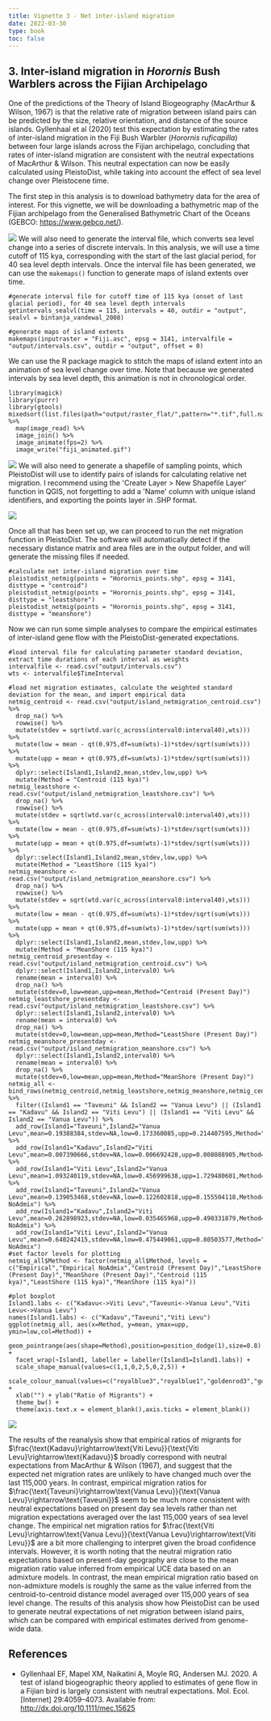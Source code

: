 ```yaml
---
title: Vignette 3 - Net inter-island migration
date: 2022-03-30
type: book
toc: false
---
```


## 3. Inter-island migration in *Horornis* Bush Warblers across the Fijian Archipelago

One of the predictions of the Theory of Island Biogeography (MacArthur & Wilson, 1967) is that the relative rate of migration between island pairs can be predicted by the size, relative orientation, and distance of the source islands. Gyllenhaal et al (2020) test this expectation by estimating the rates of inter-island migration in the Fiji Bush Warbler (*Horornis ruficapilla*) between four large islands across the Fijian archipelago, concluding that rates of inter-island migration are consistent with the neutral expectations of MacArthur & Wilson. This neutral expectation can now be easily calculated using PleistoDist, while taking into account the effect of sea level change over Pleistocene time. 

The first step in this analysis is to download bathymetry data for the area of interest. For this vignette, we will be downloading a bathymetric map of the Fijian archipelago from the Generalised Bathymetric Chart of the Oceans (GEBCO: https://www.gebco.net/). 

![](/pleistodist/Fiji_GEBCO.png)
We will also need to generate the interval file, which converts sea level change into a series of discrete intervals. In this analysis, we will use a time cutoff of 115 kya, corresponding with the start of the last glacial period, for 40 sea level depth intervals. Once the interval file has been generated, we can use the `makemaps()` function to generate maps of island extents over time. 

```{r message=FALSE, warning=FALSE,eval=FALSE}
#generate interval file for cutoff time of 115 kya (onset of last glacial period), for 40 sea level depth intervals
getintervals_sealvl(time = 115, intervals = 40, outdir = "output", sealvl = bintanja_vandewal_2008)

#generate maps of island extents
makemaps(inputraster = "Fiji.asc", epsg = 3141, intervalfile = "output/intervals.csv", outdir = "output", offset = 0)
```

We can use the R package magick to stitch the maps of island extent into an animation of sea level change over time. Note that because we generated intervals by sea level depth, this animation is not in chronological order. 

```{r message=FALSE, warning=FALSE,eval=FALSE}
library(magick)
library(purrr)
library(gtools)
mixedsort(list.files(path="output/raster_flat/",pattern="*.tif",full.names=T)) %>% 
  map(image_read) %>% 
  image_join() %>% 
  image_animate(fps=2) %>% 
  image_write("fiji_animated.gif")
```

![](/pleistodist/fiji_animated.gif)
We will also need to generate a shapefile of sampling points, which PleistoDist will use to identify pairs of islands for calculating relative net migration. I recommend using the 'Create Layer > New Shapefile Layer' function in QGIS, not forgetting to add a 'Name' column with unique island identifiers, and exporting the points layer in .SHP format. 

![](/pleistodist/Horornis_QGIS.png)

Once all that has been set up, we can proceed to run the net migration function in PleistoDist. The software will automatically detect if the necessary distance matrix and area files are in the output folder, and will generate the missing files if needed. 

```{r message=FALSE, warning=FALSE, eval=FALSE}
#calculate net inter-island migration over time
pleistodist_netmig(points = "Horornis_points.shp", epsg = 3141, disttype = "centroid")
pleistodist_netmig(points = "Horornis_points.shp", epsg = 3141, disttype = "leastshore")
pleistodist_netmig(points = "Horornis_points.shp", epsg = 3141, disttype = "meanshore")
```

Now we can run some simple analyses to compare the empirical estimates of inter-island gene flow with the PleistoDist-generated expectations. 

```{r eval=FALSE}
#load interval file for calculating parameter standard deviation, extract time durations of each interval as weights
intervalfile <- read.csv("output/intervals.csv")
wts <- intervalfile$TimeInterval

#load net migration estimates, calculate the weighted standard deviation for the mean, and import empirical data
netmig_centroid <- read.csv("output/island_netmigration_centroid.csv") %>%
  drop_na() %>% 
  rowwise() %>%
  mutate(stdev = sqrt(wtd.var(c_across(interval0:interval40),wts))) %>%
  mutate(low = mean - qt(0.975,df=sum(wts)-1)*stdev/sqrt(sum(wts))) %>%
  mutate(upp = mean + qt(0.975,df=sum(wts)-1)*stdev/sqrt(sum(wts))) %>%
  dplyr::select(Island1,Island2,mean,stdev,low,upp) %>%
  mutate(Method = "Centroid (115 kya)")
netmig_leastshore <- read.csv("output/island_netmigration_leastshore.csv") %>%
  drop_na() %>% 
  rowwise() %>%
  mutate(stdev = sqrt(wtd.var(c_across(interval0:interval40),wts))) %>%
  mutate(low = mean - qt(0.975,df=sum(wts)-1)*stdev/sqrt(sum(wts))) %>%
  mutate(upp = mean + qt(0.975,df=sum(wts)-1)*stdev/sqrt(sum(wts))) %>%
  dplyr::select(Island1,Island2,mean,stdev,low,upp) %>%
  mutate(Method = "LeastShore (115 kya)")
netmig_meanshore <- read.csv("output/island_netmigration_meanshore.csv") %>%
  drop_na() %>% 
  rowwise() %>%
  mutate(stdev = sqrt(wtd.var(c_across(interval0:interval40),wts))) %>%
  mutate(low = mean - qt(0.975,df=sum(wts)-1)*stdev/sqrt(sum(wts))) %>%
  mutate(upp = mean + qt(0.975,df=sum(wts)-1)*stdev/sqrt(sum(wts))) %>%
  dplyr::select(Island1,Island2,mean,stdev,low,upp) %>%
  mutate(Method = "MeanShore (115 kya)")
netmig_centroid_presentday <- read.csv("output/island_netmigration_centroid.csv") %>%
  dplyr::select(Island1,Island2,interval0) %>%
  rename(mean = interval0) %>%
  drop_na() %>%
  mutate(stdev=0,low=mean,upp=mean,Method="Centroid (Present Day)")
netmig_leastshore_presentday <- read.csv("output/island_netmigration_leastshore.csv") %>%
  dplyr::select(Island1,Island2,interval0) %>%
  rename(mean = interval0) %>%
  drop_na() %>%
  mutate(stdev=0,low=mean,upp=mean,Method="LeastShore (Present Day)")
netmig_meanshore_presentday <- read.csv("output/island_netmigration_meanshore.csv") %>%
  dplyr::select(Island1,Island2,interval0) %>%
  rename(mean = interval0) %>%
  drop_na() %>%
  mutate(stdev=0,low=mean,upp=mean,Method="MeanShore (Present Day)")
netmig_all <- bind_rows(netmig_centroid,netmig_leastshore,netmig_meanshore,netmig_centroid_presentday,netmig_leastshore_presentday,netmig_meanshore_presentday) %>%
  filter((Island1 == "Taveuni" && Island2 == "Vanua Levu") || (Island1 == "Kadavu" && Island2 == "Viti Levu") || (Island1 == "Viti Levu" && Island2 == "Vanua Levu")) %>%
  add_row(Island1="Taveuni",Island2="Vanua Levu",mean=0.19388384,stdev=NA,low=0.173360085,upp=0.214407595,Method="Empirical") %>%
  add_row(Island1="Kadavu",Island2="Viti Levu",mean=0.007390666,stdev=NA,low=0.006692428,upp=0.008088905,Method="Empirical") %>%
  add_row(Island1="Viti Levu",Island2="Vanua Levu",mean=1.093240119,stdev=NA,low=0.456999638,upp=1.729480601,Method="Empirical") %>%
  add_row(Island1="Taveuni",Island2="Vanua Levu",mean=0.139053468,stdev=NA,low=0.122602818,upp=0.155504118,Method="Empirical NoAdmix") %>%
  add_row(Island1="Kadavu",Island2="Viti Levu",mean=0.262898923,stdev=NA,low=0.035465968,upp=0.490331879,Method="Empirical NoAdmix") %>%
  add_row(Island1="Viti Levu",Island2="Vanua Levu",mean=0.640242415,stdev=NA,low=0.475449061,upp=0.80503577,Method="Empirical NoAdmix")
#set factor levels for plotting
netmig_all$Method <- factor(netmig_all$Method, levels = c("Empirical","Empirical NoAdmix","Centroid (Present Day)","LeastShore (Present Day)","MeanShore (Present Day)","Centroid (115 kya)","LeastShore (115 kya)","MeanShore (115 kya)"))

#plot boxplot
Island1.labs <- c("Kadavu<->Viti Levu","Taveuni<->Vanua Levu","Viti Levu<->Vanua Levu")
names(Island1.labs) <- c("Kadavu","Taveuni","Viti Levu")
ggplot(netmig_all, aes(x=Method, y=mean, ymax=upp, ymin=low,col=Method)) +
  geom_pointrange(aes(shape=Method),position=position_dodge(1),size=0.8) + 
  facet_wrap(~Island1, labeller = labeller(Island1=Island1.labs)) +
  scale_shape_manual(values=c(1,1,0,2,5,0,2,5)) +
  scale_colour_manual(values=c("royalblue3","royalblue1","goldenrod3","goldenrod2","goldenrod1","firebrick3","firebrick2","firebrick1")) +
  xlab("") + ylab("Ratio of Migrants") + 
  theme_bw() +
  theme(axis.text.x = element_blank(),axis.ticks = element_blank())
```

![](/pleistodist/Horornis_boxplot.png)

The results of the reanalysis show that empirical ratios of migrants for $\frac{\text{Kadavu}\rightarrow\text{Viti Levu}}{\text{Viti Levu}\rightarrow\text{Kadavu}}$ broadly correspond with neutral expectations from MacArthur & Wilson (1967), and suggest that the expected net migration rates are unlikely to have changed much over the last 115,000 years. In contrast, empirical migration ratios for $\frac{\text{Taveuni}\rightarrow\text{Vanua Levu}}{\text{Vanua Levu}\rightarrow\text{Taveuni}}$ seem to be much more consistent with neutral expectations based on present day sea levels rather than net migration expectations averaged over the last 115,000 years of sea level change. The empirical net migration ratios for $\frac{\text{Viti Levu}\rightarrow\text{Vanua Levu}}{\text{Vanua Levu}\rightarrow\text{Viti Levu}}$ are a bit more challenging to interpret given the broad confidence intervals. However, it is worth noting that the neutral migration ratio expectations based on present-day geography are close to the mean migration ratio value inferred from empirical UCE data based on an admixture models. In contrast, the mean empirical migration ratio based on non-admixture models is roughly the same as the value inferred from the centroid-to-centroid distance model averaged over 115,000 years of sea level change. The results of this analysis show how PleistoDist can be used to generate neutral expectations of net migration between island pairs, which can be compared with empirical estimates derived from genome-wide data. 

## References

* Gyllenhaal EF, Mapel XM, Naikatini A, Moyle RG, Andersen MJ. 2020. A test of island biogeographic theory applied to estimates of gene flow in a Fijian bird is largely consistent with neutral expectations. Mol. Ecol. [Internet] 29:4059–4073. Available from: http://dx.doi.org/10.1111/mec.15625
